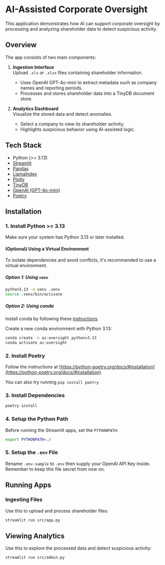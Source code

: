 # AI-Assisted Corporate Oversight

This application demonstrates how AI can support corporate oversight by processing and analyzing shareholder data to detect suspicious activity.

## Overview

The app consists of two main components:

1. **Ingestion Interface**  
   Upload `.xls` or `.xlsx` files containing shareholder information.  
   - Uses OpenAI GPT-4o-mini to extract metadata such as company names and reporting periods.
   - Processes and stores shareholder data into a TinyDB document store.

2. **Analytics Dashboard**  
   Visualize the stored data and detect anomalies.  
   - Select a company to view its shareholder activity.
   - Highlights suspicious behavior using AI-assisted logic.

## Tech Stack

- Python (>= 3.13)
- [Streamlit](https://streamlit.io/)
- [Pandas](https://pandas.pydata.org/)
- [LlamaIndex](https://llamaindex.ai/)
- [Plotly](https://plotly.com/python/)
- [TinyDB](https://tinydb.readthedocs.io/)
- [OpenAI (GPT-4o-mini)](https://platform.openai.com/)
- [Poetry](https://python-poetry.org/)

## Installation

### 1. Install Python >= 3.13

Make sure your system has Python 3.13 or later installed.

#### (Optional) Using a Virtual Environment

To isolate dependencies and avoid conflicts, it's recommended to use a virtual environment.

##### Option 1: Using `venv`

```bash
python3.13 -m venv .venv
source .venv/bin/activate
```

##### Option 2: Using conda
Install conda by following these [instructions](https://docs.conda.io/projects/conda/en/latest/user-guide/install/index.html).

Create a new conda environment with Python 3.13:

```bash
conda create -n ai-oversight python=3.13
conda activate ai-oversight
```

### 2. Install Poetry

Follow the instructions at [https://python-poetry.org/docs/#installation](https://python-poetry.org/docs/#installation)

You can also try running `pip install poetry`

### 3. Install Dependencies

```bash
poetry install
```

### 4. Setup the Python Path
Before running the Streamlit apps, set the `PYTHONPATH`:
```bash
export PYTHONPATH=./
```

### 5. Setup the `.env` File
Rename `.env-sample` to `.env` then supply your OpenAI API Key inside.
Remember to keep this file secret from now on.

## Running Apps

### Ingesting Files

Use this to upload and process shareholder files:

```bash
streamlit run src/app.py
```

## Viewing Analytics

Use this to explore the processed data and detect suspicious activity:

```bash
streamlit run src/admin.py
```
